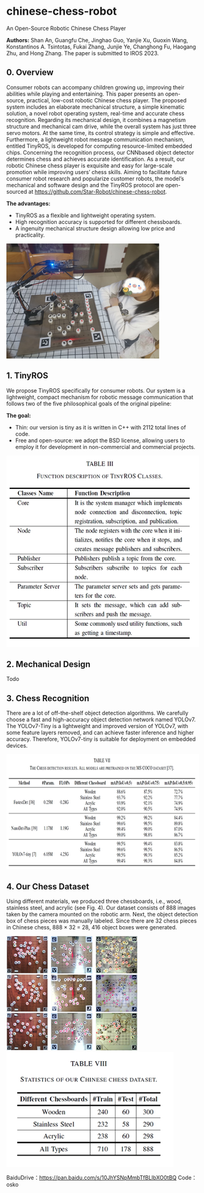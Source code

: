 # chinese-chess-robot
An Open-Source Robotic Chinese Chess Player

**Authors:** Shan An, Guangfu Che, Jinghao Guo, Yanjie Xu, Guoxin Wang, Konstantinos A. Tsintotas, Fukai Zhang, Junjie Ye, Changhong Fu, Haogang Zhu, and Hong Zhang. The paper is submitted to IROS 2023.


## 0. Overview

Consumer robots can accompany children growing up, improving their abilities while playing and entertaining. This paper presents an open-source, practical, low-cost robotic Chinese chess player. The proposed system includes an
elaborate mechanical structure, a simple kinematic solution, a novel robot operating system, real-time and accurate chess recognition. Regarding its mechanical design, it combines a magnetism structure and mechanical cam drive, while the
overall system has just three servo motors. At the same time, its control strategy is simple and effective. Furthermore, a lightweight robot message communication mechanism, entitled TinyROS, is developed for computing resource-limited embedded
chips. Concerning the recognition process, our CNNbased object detector determines chess and achieves accurate identification. As a result, our robotic Chinese chess player is exquisite and easy for large-scale promotion while improving
users’ chess skills. Aiming to facilitate future consumer robot research and popularize customer robots, the model’s mechanical and software design and the TinyROS protocol are open-sourced at https://github.com/Star-Robot/chinese-chess-robot.

**The advantages:** 
+ TinyROS as a flexible and lightweight operating system.
+ High recognition accuracy is supported for different chessboards.
+ A ingenuity mechanical structure design allowing low price and practicality.

 <img src="./images/teaser_m.jpg" height="300">

## 1. TinyROS

We propose TinyROS specifically for consumer robots. Our system is a lightweight, compact mechanism for robotic message communication that
follows two of the five philosophical goals of the original pipeline:

**The goal:** 
+ Thin: our version is tiny as it is written in C++ with 2112 total lines of code. 
+ Free and open-source: we adopt the BSD license, allowing users to employ it for development in non-commercial and commercial projects. 

 <img src="./images/tinyros.jpg" height="500">
 
 ## 2. Mechanical Design
 
 Todo
 
 ## 3. Chess Recognition
 
There are a lot of off-the-shelf object detection algorithms. We carefully choose a fast and high-accuracy object detection network named YOLOv7. The YOLOv7-Tiny is a lightweight and improved version of YOLOv7, with some feature layers removed, and can achieve faster inference and higher accuracy. Therefore, YOLOv7-tiny is suitable for deployment on embedded devices.

<img src="./images/yolores.jpg" height="300">
 
 ## 4. Our Chess Dataset
Using different materials, we produced three chessboards, i.e., wood, stainless steel, and acrylic (see Fig. 4). Our dataset consists of 888 images taken by the camera mounted on the robotic arm. Next, the object detection box of chess pieces was manually labeled. Since there are 32 chess pieces in Chinese chess, 888 × 32 = 28, 416 object boxes were generated. 

<img src="./images/data.jpg" height="300">
<img src="./images/dataset.jpg" height="300">
 
 BaiduDrive：https://pan.baidu.com/s/10JhYSNpMmbTfBLIbXO0tBQ 
 Code：osko
 
 
